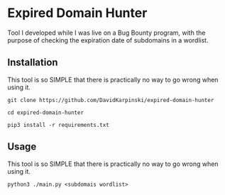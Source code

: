 # Expired Domain Hunter

Tool I developed while I was live on a Bug Bounty program, with the purpose of checking the expiration date of subdomains in a wordlist.

## Installation

This tool is so SIMPLE that there is practically no way to go wrong when using it.

```
git clone https://github.com/DavidKarpinski/expired-domain-hunter

cd expired-domain-hunter

pip3 install -r requirements.txt
```

## Usage

This tool is so SIMPLE that there is practically no way to go wrong when using it.

```
python3 ./main.py <subdomais wordlist>
```

